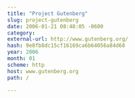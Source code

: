 ```yaml
---
title: "Project Gutenberg"
slug: project-gutenberg
date: 2006-01-21 08:48:05 -0600
category: 
external-url: http://www.gutenberg.org/
hash: 9e8fb8dc15cf16169ca6b64056a84d68
year: 2006
month: 01
scheme: http
host: www.gutenberg.org
path: /

---
```



